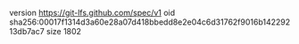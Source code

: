 version https://git-lfs.github.com/spec/v1
oid sha256:00017f1314d3a60e28a07d418bbedd8e2e04c6d31762f9016b14229213db7ac7
size 1802
